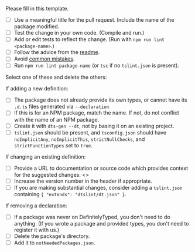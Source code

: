 Please fill in this template.

- [ ] Use a meaningful title for the pull request. Include the name of the package modified.
- [ ] Test the change in your own code. (Compile and run.)
- [ ] Add or edit tests to reflect the change. (Run with `npm run lint <package-name>`.)
- [ ] Follow the advice from the [readme](https://github.com/DefinitelyTyped/DefinitelyTyped/blob/master/README.md#make-a-pull-request).
- [ ] Avoid [common mistakes](https://github.com/DefinitelyTyped/DefinitelyTyped/blob/master/README.md#common-mistakes).
- [ ] Run `npm run lint package-name` (or `tsc` if no `tslint.json` is present).

Select one of these and delete the others:

If adding a new definition:
- [ ] The package does not already provide its own types, or cannot have its `.d.ts` files generated via `--declaration`
- [ ] If this is for an NPM package, match the name. If not, do not conflict with the name of an NPM package.
- [ ] Create it with `dts-gen --dt`, not by basing it on an existing project.
- [ ] `tslint.json` should be present, and `tsconfig.json` should have `noImplicitAny`, `noImplicitThis`, `strictNullChecks`, and `strictFunctionTypes` set to `true`.

If changing an existing definition:
- [ ] Provide a URL to documentation or source code which provides context for the suggested changes: <<url here>>
- [ ] Increase the version number in the header if appropriate.
- [ ] If you are making substantial changes, consider adding a `tslint.json` containing `{ "extends": "dtslint/dt.json" }`.

If removing a declaration:
- [ ] If a package was never on DefinitelyTyped, you don't need to do anything. (If you wrote a package and provided types, you don't need to register it with us.)
- [ ] Delete the package's directory.
- [ ] Add it to `notNeededPackages.json`.
